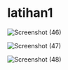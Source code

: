 # latihan1

![Screenshot (46)](https://user-images.githubusercontent.com/46735790/86210453-dae6b100-bb9e-11ea-8034-6dd7ece6ab21.png)

![Screenshot (47)](https://user-images.githubusercontent.com/46735790/86210512-f2259e80-bb9e-11ea-9e6a-e84ed62d3026.png)

![Screenshot (48)](https://user-images.githubusercontent.com/46735790/86210558-01a4e780-bb9f-11ea-9681-093119d216ce.png)
